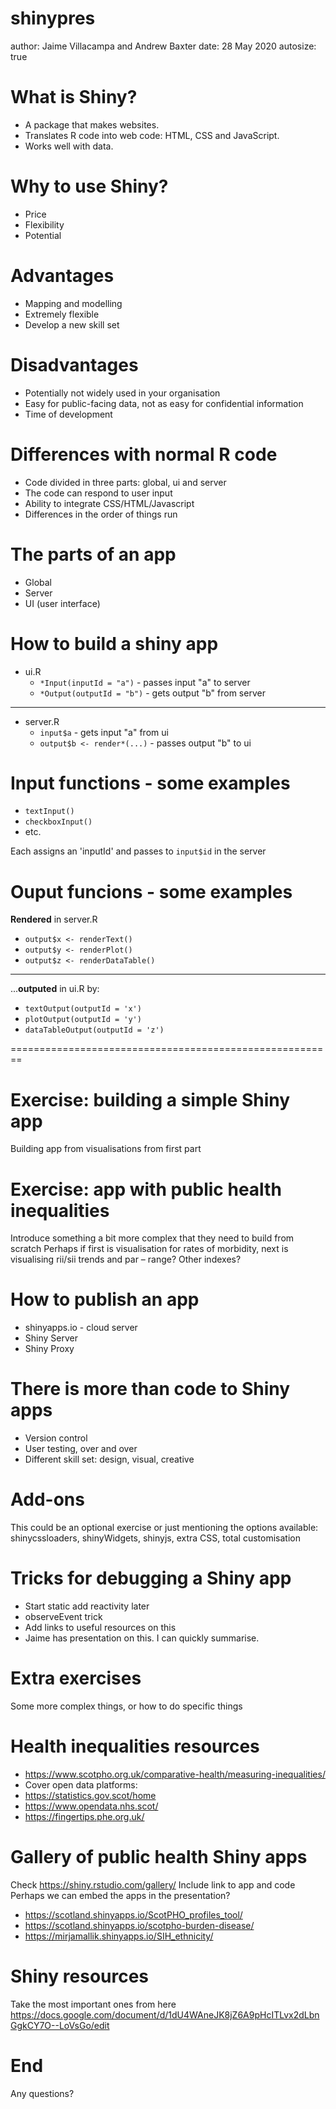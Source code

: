shinypres
========================================================
author: Jaime Villacampa and Andrew Baxter
date: 28 May 2020
autosize: true

What is Shiny?
========================================================

- A package that makes websites.
- Translates R code into web code: HTML, CSS and JavaScript.
- Works well with data.

Why to use Shiny?
========================================================

- Price
- Flexibility
- Potential

Advantages
========================================================

- Mapping and modelling
- Extremely flexible
- Develop a new skill set


Disadvantages
========================================================

- Potentially not widely used in your organisation
- Easy for public-facing data, not as easy for confidential information
- Time of development


Differences with normal R code
========================================================

- Code divided in three parts: global, ui and server
- The code can respond to user input
- Ability to integrate CSS/HTML/Javascript
- Differences in the order of things run

The parts of an app
========================================================

- Global
- Server
- UI (user interface)

How to build a shiny app
========================================================

- ui.R
  - `*Input(inputId = "a")` - passes input "a" to server
  - `*Output(outputId = "b")` - gets output "b" from server

***
- server.R
  - `input$a` - gets input "a" from ui
  - `output$b <- render*(...)` - passes output "b" to ui
  
Input functions - some examples
========================================================
- `textInput()`
- `checkboxInput()`
- etc.
  
Each assigns an 'inputId' and passes to `input$id` in the server

Ouput funcions - some examples
========================================================
**Rendered** in server.R
- `output$x <- renderText()`
- `output$y <- renderPlot()`
- `output$z <- renderDataTable()`

***
...**outputed** in ui.R by:
- `textOutput(outputId = 'x')`
- `plotOutput(outputId = 'y')`
- `dataTableOutput(outputId = 'z')`
  
========================================================
<!-- Static first, adding interactivity later -->
<!-- Introduce static chart, then introduce the dropdowns, then explain reactivity -->
<!-- Explain things like the run app button -->
<!-- Explain the UI setup and how add widgets -->
<!-- What parts of the app run first and in what order -->

Exercise: building a simple Shiny app
========================================================

Building app from visualisations from first part


Exercise: app with public health inequalities
========================================================

Introduce something a bit more complex that they need to build from scratch
Perhaps if first is visualisation for rates of morbidity, next is visualising 
rii/sii trends and par – range? Other indexes?


How to publish an app
========================================================

- shinyapps.io - cloud server
- Shiny Server
- Shiny Proxy

There is more than code to Shiny apps
========================================================

- Version control
- User testing, over and over
- Different skill set: design, visual, creative


Add-ons
========================================================

This could be an optional exercise or just mentioning the options available:
shinycssloaders, shinyWidgets, shinyjs, extra CSS, total customisation


Tricks for debugging a Shiny app
========================================================

- Start static add reactivity later
- observeEvent trick
- Add links to useful resources on this
- Jaime has presentation on this. I can quickly summarise.


Extra exercises
========================================================

Some more complex things, or how to do specific things


Health inequalities resources
========================================================

- <https://www.scotpho.org.uk/comparative-health/measuring-inequalities/>
- Cover open data platforms:
- <https://statistics.gov.scot/home>
- <https://www.opendata.nhs.scot/>
- <https://fingertips.phe.org.uk/>


Gallery of public health Shiny apps
========================================================

Check <https://shiny.rstudio.com/gallery/>
Include link to app and code
Perhaps we can embed the apps in the presentation?
- <https://scotland.shinyapps.io/ScotPHO_profiles_tool/>
- <https://scotland.shinyapps.io/scotpho-burden-disease/>
- <https://mirjamallik.shinyapps.io/SIH_ethnicity/>


Shiny resources
========================================================

Take the most important ones from here <https://docs.google.com/document/d/1dU4WAneJK8jZ6A9pHcITLvx2dLbnGgkCY7O--LoVsGo/edit>


End
========================================================

Any questions?

<!-- END -->



